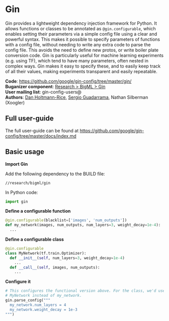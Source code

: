 # Gin

Gin provides a lightweight dependency injection framework for Python. It allows
functions or classes to be annotated as `@gin.configurable`, which enables
setting their parameters via a simple config file using a clear and powerful
syntax. This makes it possible to specify parameters of functions with a config
file, without needing to write any extra code to parse the config file. This
avoids the need to define new protos, or write boiler plate conversion code.
Gin is particularly useful for machine learning experiments (e.g. using TF),
which tend to have many parameters, often nested in complex ways. Gin makes it
easy to specify these, and to easily keep track of all their values, making
experiments transparent and easily repeatable.

**Code**: https://github.com/google/gin-config/tree/master/gin/ \
**Buganizer component**: [Research > BigML >
Gin](b/issues?q=componentid:193973%20status:open) \
**User mailing list**: gin-config-users@ \
**Authors**: [Dan Holtmann-Rice](teams@dhr), [Sergio
Guadarrama](teams@sguada), Nathan Silberman (Xoogler)

## Full user-guide

The full user-guide can be found at
https://github.com/google/gin-config/tree/master/docs/index.md

## Basic usage

__Import Gin__

Add the following dependency to the BUILD file:

```
//research/bigml/gin
```

In Python code:

```python
import gin
```

__Define a configurable function__

```python
@gin.configurable(blacklist=['images', 'num_outputs'])
def my_network(images, num_outputs, num_layers=3, weight_decay=1e-4):
  ...
```

__Define a configurable class__

```python
@gin.configurable
class MyNetwork(tf.train.Optimizer):
  def __init__(self, num_layers=3, weight_decay=1e-4)
    ...
  def __call__(self, images, num_outputs):
    ...
```

__Configure it__

```python
# This configures the functional version above. For the class, we'd use
# MyNetwork instead of my_network.
gin.parse_config("""
  my_network.num_layers = 4
  my_network.weight_decay = 1e-3
""")
```
